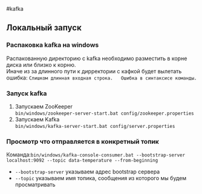 #kafka
## Локальный запуск
### Распаковка kafka на windows  
Распакованную директорию с kafka необходимо разместить в корне диска или близко к корню.  
Иначе из за длинного пути к дирректории с кафкой будет вылетать ошибка: `Слишком длинная входная строка.  
Ошибка в синтаксисе команды.`  
  
### Запуск kafka  
1. Запускаем ZooKeeper  
`bin/windows/zookeeper-server-start.bat config/zookeeper.properties`  
2. Запускаем Kafka  
`bin/windows/kafka-server-start.bat config/server.properties`  
  
### Просмотр что отправляется в конкретный топик  
Команда:`bin/windows/kafka-console-consumer.bat --bootstrap-server localhost:9092 --topic data-temperature --from-beginning`  
- `--bootstrap-server` указываем адрес bootstrap сервера  
- `--topic` указываем имя топика, сообщения из которого мы будем просматривать